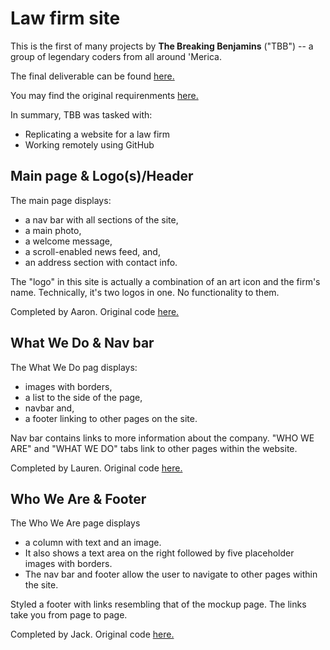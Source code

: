 # Law firm site
This is the first of many projects by **The Breaking Benjamins** ("TBB") -- a group of legendary coders from all around 'Merica.

The final deliverable can be found [here.](https://jnolan97.github.io/LawFirmSite/)

You may find the original requirenments [here.](https://classroom.google.com/c/OTQ5OTQ1MDk1MDNa/a/MTAwMTAxODgxMjQ1/details)

In summary, TBB was tasked with:
* Replicating a website for a law firm
* Working remotely using GitHub

## Main page & Logo(s)/Header
The main page displays:
* a nav bar with all sections of the site, 
* a main photo, 
* a welcome message, 
* a scroll-enabled news feed, and, 
* an address section with contact info.

The "logo" in this site is actually a combination of an art icon and the firm's name. Technically, it's two logos in one. No functionality to them.

Completed by Aaron. Original code [here.](https://github.com/jnolan97/LawFirmSite/tree/mainpage)

## What We Do & Nav bar
The What We Do pag displays:
* images with borders,
* a list to the side of the page,
* navbar and,
* a footer linking to other pages on the site.

Nav bar contains links to more information about the company. "WHO WE ARE" and "WHAT WE DO" tabs link to other pages within the website.

Completed by Lauren. Original code [here.](https://github.com/jnolan97/LawFirmSite/tree/whoweare)

## Who We Are & Footer
The Who We Are page displays 
* a column with text and an image. 
* It also shows a text area on the right followed by five placeholder images with borders. 
* The nav bar and footer allow the user to navigate to other pages within the site.

Styled a footer with links resembling that of the mockup page. The links take you from page to page.

Completed by Jack. Original code [here.](https://github.com/jnolan97/LawFirmSite/tree/whatwedo)